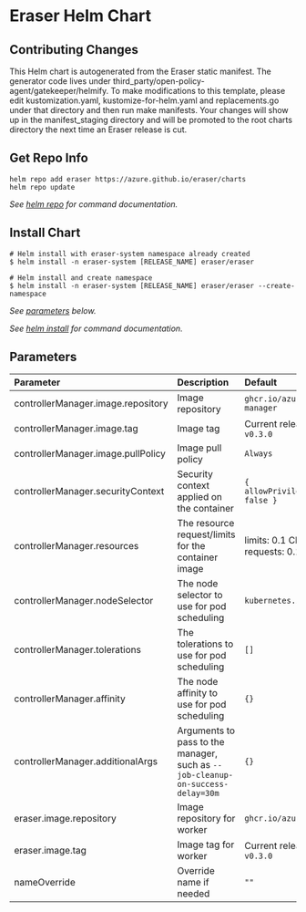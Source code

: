 # Eraser Helm Chart

## Contributing Changes

This Helm chart is autogenerated from the Eraser static manifest. The generator code lives under third_party/open-policy-agent/gatekeeper/helmify. To make modifications to this template, please edit kustomization.yaml, kustomize-for-helm.yaml and replacements.go under that directory and then run make manifests. Your changes will show up in the manifest_staging directory and will be promoted to the root charts directory the next time an Eraser release is cut.

## Get Repo Info

```console
helm repo add eraser https://azure.github.io/eraser/charts
helm repo update
```

_See [helm repo](https://helm.sh/docs/helm/helm_repo/) for command documentation._

## Install Chart

```console
# Helm install with eraser-system namespace already created
$ helm install -n eraser-system [RELEASE_NAME] eraser/eraser

# Helm install and create namespace
$ helm install -n eraser-system [RELEASE_NAME] eraser/eraser --create-namespace

```

_See [parameters](#parameters) below._

_See [helm install](https://helm.sh/docs/helm/helm_install/) for command documentation._

## Parameters

| Parameter                                     | Description                                                                                                                                                                                                                                         | Default                                                                   |
| :-------------------------------------------- | :-------------------------------------------------------------------------------------------------------------------------------------------------------------------------------------------------------------------------------------------------- | :------------------------------------------------------------------------ |
| controllerManager.image.repository                              | Image repository                                                                                                                                                                                                                                    | `ghcr.io/azure/eraser-manager`   |
| controllerManager.image.tag                                     | Image tag                                                                                                                                                                                                                                    | Current release version: `v0.3.0` |
| controllerManager.image.pullPolicy                              | Image pull policy                                                                                                      | `Always`   |
| controllerManager.securityContext                               | Security context applied on the container                                                                                                                                                                                                                | `{ allowPrivilegeEscalation: false }`                                                                      |
| controllerManager.resources                                     | The resource request/limits for the container image                                                                                                                                                                                                 | limits: 0.1 CPU, 30Mi, requests: 0.1 CPU, 20Mi                            |
| controllerManager.nodeSelector                                  | The node selector to use for pod scheduling                                                                                                                                                                                                         | `kubernetes.io/os: linux`                                                 |
| controllerManager.tolerations                                   | The tolerations to use for pod scheduling                                                                                                                                                                                                           | `[]`                                                                      |
| controllerManager.affinity                                      | The node affinity to use for pod scheduling                                                                                                                                                                                                         | `{}`
| controllerManager.additionalArgs                                      | Arguments to pass to the manager, such as `--job-cleanup-on-success-delay=30m`                                                                                                                                                                                                         | `{}`                                                                      |
| eraser.image.repository                        | Image repository for worker                                                                                                                                                                                                                                    | `ghcr.io/azure/eraser`   |
| eraser.image.tag                               | Image tag for worker                                                                                                                                                                                                                                    | Current release version: `v0.3.0` |
| nameOverride                                  | Override name if needed                                                                                                                                                                                                                | `""`                                                                      |
